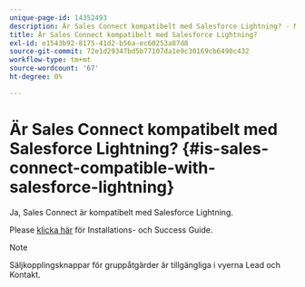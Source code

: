 ```yaml
---
unique-page-id: 14352493
description: Är Sales Connect kompatibelt med Salesforce Lightning? - Marketo Docs - produktdokumentation
title: Är Sales Connect kompatibelt med Salesforce Lightning?
exl-id: e1543b92-8175-41d2-b56a-ec60253a87d8
source-git-commit: 72e1d29347bd5b77107da1e9c30169cb6490c432
workflow-type: tm+mt
source-wordcount: '67'
ht-degree: 0%

---
```


# Är Sales Connect kompatibelt med Salesforce Lightning? {#is-sales-connect-compatible-with-salesforce-lightning}

Ja, Sales Connect är kompatibelt med Salesforce Lightning.

Please [klicka här](https://s3.amazonaws.com/tout-user-store/salesforce/assets/SF+Guide+for+Lightning.pdf) för Installations- och Success Guide.

>[!NOTE]
>
>Säljkopplingsknappar för gruppåtgärder är tillgängliga i vyerna Lead och Kontakt.
